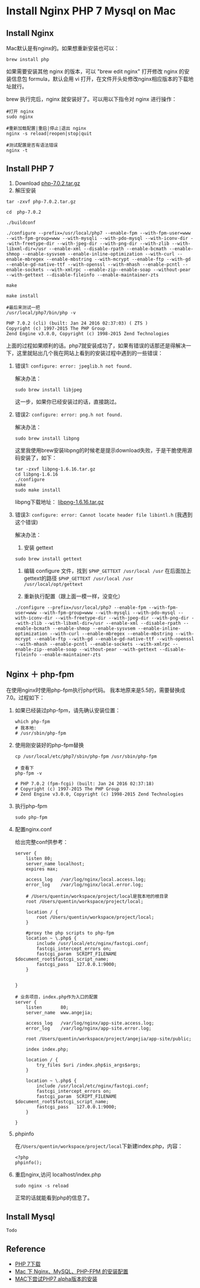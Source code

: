 # Install Nginx PHP 7 Mysql on Mac

## Install Nginx
Mac默认是有nginx的。如果想重新安装也可以：
```
brew install php
```

如果需要安装其他 nginx 的版本，可以 "brew edit nginx" 打开修改 nginx 的安装信息包 formula，默认会用 vi 打开，在文件开头处修改nginx相应版本的下载地址就行。

brew 执行完后，nginx 就安装好了。可以用以下指令对 nginx 进行操作：

```
#打开 nginx
sudo nginx

#重新加载配置|重启|停止|退出 nginx
nginx -s reload|reopen|stop|quit

#测试配置是否有语法错误
nginx -t
```

## Install PHP 7
1. Download [php-7.0.2.tar.gz](http://cn2.php.net/get/php-7.0.2.tar.gz/from/this/mirror)
1. 解压安装
```
tar -zxvf php-7.0.2.tar.gz

cd  php-7.0.2

./buildconf

./configure --prefix=/usr/local/php7 --enable-fpm --with-fpm-user=www --with-fpm-group=www --with-mysqli --with-pdo-mysql --with-iconv-dir --with-freetype-dir --with-jpeg-dir --with-png-dir --with-zlib --with-libxml-dir=/usr --enable-xml --disable-rpath --enable-bcmath --enable-shmop --enable-sysvsem --enable-inline-optimization --with-curl --enable-mbregex --enable-mbstring --with-mcrypt --enable-ftp --with-gd --enable-gd-native-ttf --with-openssl --with-mhash --enable-pcntl --enable-sockets --with-xmlrpc --enable-zip--enable-soap --without-pear --with-gettext --disable-fileinfo --enable-maintainer-zts

make

make install

#最后来测试一把
/usr/local/php7/bin/php -v

PHP 7.0.2 (cli) (built: Jan 24 2016 02:37:03) ( ZTS )
Copyright (c) 1997-2015 The PHP Group
Zend Engine v3.0.0, Copyright (c) 1998-2015 Zend Technologies
```

上面的过程如果顺利的话。php7就安装成功了，如果有错误的话那还是得解决一下，这里就贴出几个我在网站上看到的安装过程中遇到的一些错误：

1. 错误1: `configure: error: jpeglib.h not found.`

    解决办法：
    ```
    sudo brew install libjpeg
    ```

    这一步，如果你已经安装过的话，直接跳过。

1. 错误2: `configure: error: png.h not found.`

    解决办法：
    ```
    sudo brew install libpng
    ```

    这里我使用brew安装libpng的时候老是提示download失败，于是干脆使用源码安装了，如下：

    ```
    tar -zxvf libpng-1.6.16.tar.gz
    cd libpng-1.6.16
    ./configure
    make
    sudo make install
    ```
    libpng下载地址： [libpng-1.6.16.tar.gz](http://www.imagemagick.org/download/delegates/libpng-1.6.16.tar.gz)

1. 错误3: `configure: error: Cannot locate header file libintl.h` (我遇到这个错误)

    解决办法：

    1. 安装 gettext
     ```
     sudo brew install gettext
     ```

    1. 编辑 configure 文件，找到 `$PHP_GETTEXT /usr/local /usr` 在后面加上gettext的路径 `$PHP_GETTEXT /usr/local /usr /usr/local/opt/gettext`

    1. 重新执行配置（跟上面一模一样，没变化）

     ```
     ./configure --prefix=/usr/local/php7 --enable-fpm --with-fpm-user=www --with-fpm-group=www --with-mysqli --with-pdo-mysql --with-iconv-dir --with-freetype-dir --with-jpeg-dir --with-png-dir --with-zlib --with-libxml-dir=/usr --enable-xml --disable-rpath --enable-bcmath --enable-shmop --enable-sysvsem --enable-inline-optimization --with-curl --enable-mbregex --enable-mbstring --with-mcrypt --enable-ftp --with-gd --enable-gd-native-ttf --with-openssl --with-mhash --enable-pcntl --enable-sockets --with-xmlrpc --enable-zip--enable-soap --without-pear --with-gettext --disable-fileinfo --enable-maintainer-zts
     ```

## Nginx ＋ php-fpm
在使用nginx时使用php-fpm执行php代码。
我本地原来是5.5的，需要替换成7.0。过程如下：
1. 如果已经装过php-fpm，请先确认安装位置：
    ```
    which php-fpm
    # 我本地:
    # /usr/sbin/php-fpm
    ```

1. 使用刚安装好的php-fpm替换
    ```
    cp /usr/local/etc/php7/sbin/php-fpm /usr/sbin/php-fpm

    # 查看下
    php-fpm -v

    # PHP 7.0.2 (fpm-fcgi) (built: Jan 24 2016 02:37:18)
    # Copyright (c) 1997-2015 The PHP Group
    # Zend Engine v3.0.0, Copyright (c) 1998-2015 Zend Technologies
    ```

1. 执行php-fpm
    ```
    sudo php-fpm
    ```

1. 配置nginx.conf

    给出完整conf供参考：

    ```
    server {
        listen 80;
        server_name localhost;
        expires max;

        access_log   /var/log/nginx/local.access.log;
        error_log    /var/log/nginx/local.error.log;

        # /Users/quentin/workspace/project/local是我本地的根目录
        root /Users/quentin/workspace/project/local;

        location / {
            root /Users/quentin/workspace/project/local;
        }

        #proxy the php scripts to php-fpm  
        location ~ \.php$ {
            include /usr/local/etc/nginx/fastcgi.conf;
            fastcgi_intercept_errors on; 
            fastcgi_param  SCRIPT_FILENAME $document_root$fastcgi_script_name;
            fastcgi_pass   127.0.0.1:9000; 
        }   


    }

    # 业务项目，index.php作为入口的配置
    server {
        listen       80;
        server_name  www.angejia;

        access_log   /var/log/nginx/app-site.access.log;
        error_log    /var/log/nginx/app-site.error.log;

        root /Users/quentin/workspace/project/angejia/app-site/public;

        index index.php;

        location / {
            try_files $uri /index.php$is_args$args;
        }

        location ~ \.php$ {
            include /usr/local/etc/nginx/fastcgi.conf;
            fastcgi_intercept_errors on; 
            fastcgi_param  SCRIPT_FILENAME $document_root$fastcgi_script_name;
            fastcgi_pass   127.0.0.1:9000; 
        }

    }
    ```
1. phpinfo

    在`/Users/quentin/workspace/project/local`下新建index.php，内容：

    ```
    <?php
    phpinfo();
    ```

1. 重启nginx,访问 localhost/index.php

    ```
    sudo nginx -s reload
    ```

    正常的话就能看到php的信息了。

## Install Mysql
    
    Todo


## Reference
- [PHP 7下载](http://cn2.php.net/get/php-7.0.2.tar.gz/from/this/mirror)
- [Mac 下 Nginx、MySQL、PHP-FPM 的安装配置](http://blog.csdn.net/iamduoluo/article/details/38346291)
- [MAC下尝试PHP7 alpha版本的安装](http://segmentfault.com/a/1190000002904436)